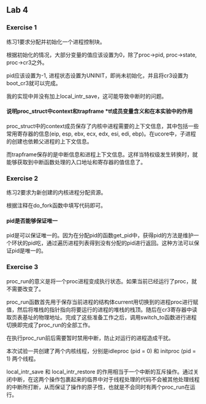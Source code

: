 ## Lab 4

### Exercise 1

练习1要求分配并初始化一个进程控制块。

根据初始化的情况，大部分变量的值应该设置为0，除了proc->pid, proc->state, proc->cr3之外。

pid应该设置为-1, 进程状态设置为UNINIT，即尚未初始化，并且将cr3设置为boot_cr3就可以完成。

我的实现中并没有加上local_intr_save，这可能导致中断时的问题。

#### 说明proc_struct中context和trapframe *tf成员变量含义和在本实验中的作用

proc_struct中的context成员保存了内核中进程需要的上下文信息，其中包括一些常用寄存器的信息(eip, esp, ebx, ecx, edx, esi, edi, ebp)。在ucore中，子进程的创建也依赖父进程的上下文信息。

而trapframe保存的是中断信息和进程上下文信息。这样当特权级发生转换时，就能够获取到中断函数处理的入口地址和寄存器的值信息了。



### Exercise 2

练习2要求为新创建的内核进程分配资源。

根据注释在do_fork函数中填写代码即可。

#### pid是否能够保证唯一

pid是可以保证唯一的。因为在分配pid的函数get_pid中，获得pid的方法是维护一个环状的pid吃，通过遍历进程列表得到没有分配的pid进行返回。这种方法可以保证pid是唯一的。

### Exercise 3

proc_run的意义是将一个proc进程变成执行状态。如果当前已经运行了proc，就不需要改变了。

proc_run函数首先用于保存当前进程的结构体current用切换到的进程proc进行赋值，然后将堆栈的指针指向将要运行的进程的堆栈的栈顶。随后在cr3寄存器中读取页表基址的物理地址。完成了这些准备工作之后，调用switch_to函数进行进程切换即完成了proc_run的全部工作。

在执行proc_run前后需要暂时禁用中断，防止对运行的进程造成干扰。

本次试验一共创建了两个内核线程，分别是idleproc (pid = 0) 和 initproc (pid = 1) 两个线程。

local_intr_save 和 local_intr_restore 的作用相当于一个中断的互斥操作。通过关闭中断，在这两个操作包裹起来的临界中对于线程处理的代码不会被其他处理线程的中断所打断，从而保证了操作的原子性，也就是不会同时有两个proc_run在运行。

